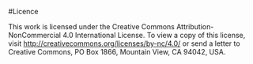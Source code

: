 #Licence

  This work is licensed under the Creative Commons Attribution-NonCommercial 
  4.0 International License. To view a copy of this license, visit 
  http://creativecommons.org/licenses/by-nc/4.0/ or send a letter to 
  Creative Commons, PO Box 1866, Mountain View, CA 94042, USA.
